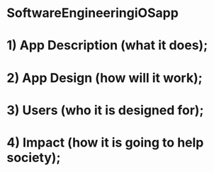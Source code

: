 # SoftwareEngineeringiOSapp



# 1) App Description (what it does); 



# 2) App Design (how will it work); 
# 3) Users (who it is designed for); 
# 4) Impact (how it is going to help society);
